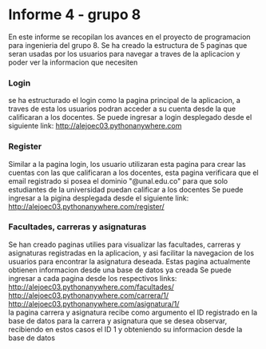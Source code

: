 # Informe 4 - grupo 8
En este informe se recopilan los avances en el proyecto de programacion para ingenieria del grupo 8.
Se ha creado la estructura de 5 paginas que seran usadas por los usuarios para  navegar a traves de la aplicacion y poder ver la informacion que necesiten
### Login
se ha estructurado el login como la pagina principal de la aplicacion, a traves de esta los usuarios podran acceder a su cuenta desde la que calificaran a los docentes.
Se puede ingresar a login desplegado desde el siguiente link: http://alejoec03.pythonanywhere.com

### Register
Similar a la pagina login, los usuario utilizaran esta pagina para crear las cuentas con las que calificaran a los docentes, esta pagina verificara que el email registrado si posea el dominio "@unal.edu.co" para que solo estudiantes de la universidad puedan calificar a los docentes
Se puede ingresar a la pigina desplegada desde el siguiente link: http://alejoec03.pythonanywhere.com/register/

### Facultades, carreras y asignaturas
Se han creado paginas utilies para visualizar las facultades, carreras y asignaturas registradas en la aplicacion, y asi facilitar la navegacion de los usuarios para encontrar la asignatura deseada. Estas pagina actualmente obtienen informacion desde una base de datos ya creada
Se puede ingresar a cada pagina desde los respectivos links:
http://alejoec03.pythonanywhere.com/facultades/  
http://alejoec03.pythonanywhere.com/carrera/1/  
http://alejoec03.pythonanywhere.com/asignatura/1/  
la pagina carrera y asignatura recibe como argumento el ID registrado en la base de datos para la carrera y asignatura que se desea observar, recibiendo en estos casos el ID 1 y obteniendo su informacion desde la base de datos
